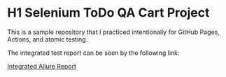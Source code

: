 # H1 Selenium ToDo QA Cart Project 
This is a sample repository that I practiced intentionally for GitHub Pages, Actions, and atomic testing.

The integrated test report can be seen by the following link:

[Integrated Allure Report](https://yusuftopal.github.io/Selenium-todo-qacart-project)
